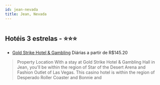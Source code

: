 ```yaml
---
id: jean-nevada
title: Jean, Nevada
---
```


<center><img src="https://assets.cosmos-data.com/1/00b36f040f58be0f0d6014e6489114ea/140890.jpg" alt="" /></center>


## Hotéis 3 estrelas - ⭐️⭐️⭐️

-    [Gold Strike Hotel & Gambling](https://www.hurb.com/hoteis/jean/gold-strike-hotel-gambling-JNP-JP330761?cmp=18055) Diárias a partir de R$145.20
   > Property Location With a stay at Gold Strike Hotel &amp; Gambling Hall in Jean, you&apos;ll be within the region of Star of the Desert Arena and Fashion Outlet of Las Vegas. This casino hotel is within the region of Desperado Roller Coaster and Bonnie and
